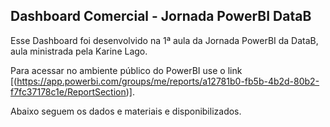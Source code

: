 ## **Dashboard Comercial - Jornada PowerBI DataB**

Esse Dashboard foi desenvolvido na 1ª aula da Jornada PowerBI da DataB, aula ministrada pela Karine Lago.

Para acessar no ambiente público do PowerBI use o link [(https://app.powerbi.com/groups/me/reports/a12781b0-fb5b-4b2d-80b2-f7fc37178c1e/ReportSection)].


Abaixo seguem os dados e materiais e disponibilizados.
